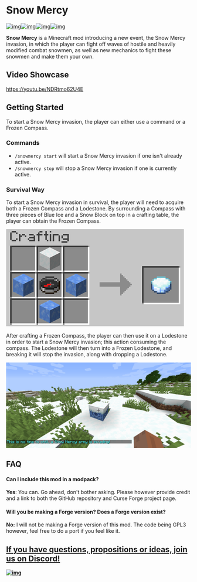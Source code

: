 # Snow Mercy

[![img](https://img.shields.io/discord/292744693803122688?color=informational&label=Ladysnake&logo=Discord)](https://ladysnake.glitch.me)[![img](http://cf.way2muchnoise.eu/full_snow-mercy_downloads.svg)](https://www.curseforge.com/minecraft/mc-mods/snow-mercy)[![img](http://cf.way2muchnoise.eu/versions/minecraft_snow-mercy_latest.svg)](https://www.curseforge.com/minecraft/mc-mods/snow-mercy)[![img](https://img.shields.io/github/last-commit/ladysnake/snow-mercy)](https://github.com/ladysnake/snow-mercy/commits/main)

**Snow Mercy** is a Minecraft mod introducing a new event, the Snow Mercy invasion, in which the player can fight off waves of hostile and heavily modified combat snowmen, as well as new mechanics to fight these snowmen and make them your own.

## Video Showcase

https://youtu.be/NDRtmo62U4E

## Getting Started

To start a Snow Mercy invasion, the player can either use a command or a Frozen Compass.

### Commands

- ``/snowmercy start`` will start a Snow Mercy invasion if one isn't already active.
- ``/snowmercy stop`` will stop a Snow Mercy invasion if one is currently active.

### Survival Way

To start a Snow Mercy invasion in survival, the player will need to acquire both a Frozen Compass and a Lodestone. By surrounding a Compass with three pieces of Blue Ice and a Snow Block on top in a crafting table, the player can obtain the Frozen Compass.

![image-20201223151631687](README.assets/image-20201223151631687.png)

After crafting a Frozen Compass, the player can then use it on a Lodestone in order to start a Snow Mercy invasion; this action consuming the compass. The Lodestone will then turn into a Frozen Lodestone, and breaking it will stop the invasion, along with dropping a Lodestone.

![image-20201223151930549](README.assets/image-20201223151930549.png)

## FAQ

#### Can I include this mod in a modpack?

**Yes**: You can. Go ahead, don't bother asking. Please however provide credit and a link to both the GitHub repository and Curse Forge project page.

#### Will you be making a Forge version? Does a Forge version exist?

**No:** I will not be making a Forge version of this mod. The code being GPL3 however, feel free to do a port if you feel like it.



## [**If you have questions, propositions or ideas, join us on Discord!**](https://ladysnake.glitch.me)

[**![img](https://cdn.discordapp.com/attachments/410024251995979777/410024434439553034/ladysnake_discord.png)**](https://ladysnake.glitch.me)